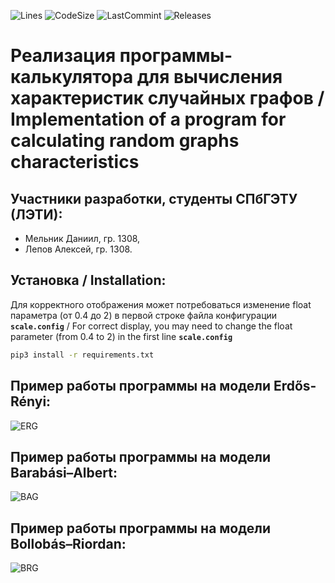 ![Lines](https://img.shields.io/tokei/lines/github.com/Daniil-Melnik/AltEx-KTG-2022?style=for-the-badge)
![CodeSize](https://img.shields.io/github/languages/code-size/Daniil-Melnik/AltEx-KTG-2022?style=for-the-badge)
![LastCommint](https://img.shields.io/github/last-commit/Daniil-Melnik/AltEx-KTG-2022?style=for-the-badge)
![Releases](https://img.shields.io/github/downloads/Daniil-Melnik/AltEx-KTG-2022/total?style=for-the-badge)

# Реализация программы-калькулятора для вычисления характеристик случайных графов / Implementation of a program for calculating random graphs characteristics

## Участники разработки, студенты СПбГЭТУ (ЛЭТИ):
- Мельник Даниил, гр. 1308,
- Лепов Алексей, гр. 1308.

## Установка / Installation:

Для корректного отображения может потребоваться изменение float параметра (от 0.4 до 2) в первой строке файла конфигурации **`scale.config`** / For correct display, you may need to change the float parameter (from 0.4 to 2) in the first line **`scale.config`**

```bash
pip3 install -r requirements.txt
```

## Пример работы программы на модели Erdős-Rényi:
![ERG](https://user-images.githubusercontent.com/77492646/210180061-2a438bdb-b592-4990-8ca3-566b1dff307b.gif)

## Пример работы программы на модели Barabási–Albert:
![BAG](https://user-images.githubusercontent.com/77492646/210584577-9af5e64b-923c-4ee2-be98-7aecaf7e889c.gif)

## Пример работы программы на модели Bollobás–Riordan:
![BRG](https://user-images.githubusercontent.com/77492646/210543884-1155fe44-fe37-4868-890a-578867389e26.gif)
